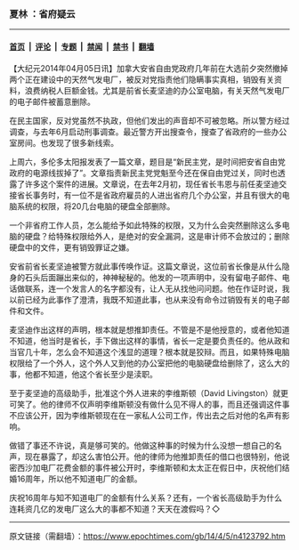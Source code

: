 ### 夏林 ：省府疑云

---

#### [首页](../../../..?n4123792) &nbsp;|&nbsp; [评论](../../../../../epoch-comment?n4123792) &nbsp;|&nbsp; [专题](../../../../../epoch-special?n4123792) &nbsp;|&nbsp; [禁闻](../../../../../epoch-news?n4123792) &nbsp;|&nbsp; [禁书](../../../../../books?n4123792) &nbsp;|&nbsp; [翻墙](https://github.com/gfw-breaker/nogfw/blob/master/README.md?n4123792)


<div class="post_content" id="artbody" itemprop="articleBody">
 <!-- article content begin -->
 <p>
  【大纪元2014年04月05日讯】加拿大安省自由党政府几年前在大选前夕突然撤掉两个正在建设中的天然气发电厂，被反对党指责他们隐瞒事实真相，销毁有关资料，浪费纳税人巨额金钱。尤其是前省长麦坚迪的办公室电脑，有关天然气发电厂的电子邮件被蓄意删除。
 </p>
 <p>
  在民主国家，反对党虽然不执政，但他们发出的声音却不可被忽略。所以警方经过调查，与去年6月启动刑事调查。最近警方开出搜查令，搜查了省政府的一些办公室房间。也发现了很多新线索。
 </p>
 <p>
  上周六，多伦多太阳报发表了一篇文章，题目是“新民主党，是时间把安省自由党政府的电源线拔掉了”。文章指责新民主党党魁至今还在保自由党过关，同时也透露了许多这个案件的进展。文章说，在去年2月初，现任省长韦恩与前任麦坚迪交接省长事务时，有一位不是省政府雇员的人进出省府几个办公室，并且有很大的电脑系统的权限，将20几台电脑的硬盘全部删除。
 </p>
 <p>
  一个非省府工作人员，怎么能给予如此特殊的权限，又为什么会突然删除这么多电脑的硬盘？给特殊权限给外人，是绝对的安全漏洞，这是审计师不会放过的；删除硬盘中的文件，更有销毁罪证之嫌。
 </p>
 <p>
  安省前省长麦坚迪被警方就此事传唤作证。这篇文章说，这位前省长像是从什么隐身的石头后面蹦出来似的，神神秘秘的。他发的一项声明中，没有留电子邮件、电话做联系，连一个发言人的名字都没有，让人无从找他问问题。他在作证时说，我以前已经为此事作了澄清，我既不知道此事，也从来没有命令过销毁有关的电子邮件和文件。
 </p>
 <p>
  麦坚迪作出这样的声明，根本就是想推卸责任。不管是不是他授意的，或者他知道不知道，他当时是省长，手下做出这样的事情，省长一定是要负责任的。他从政和当官几十年，怎么会不知道这个浅显的道理？根本就是狡辩。而且，如果特殊电脑权限给了一个外人，这个外人又到他的办公室把他的电脑硬盘给删除了，这么大的事，他都不知道，他这个省长至少是渎职。
 </p>
 <p>
  至于麦坚迪的高级助手，批准这个外人进来的李维斯顿（David Livingston）就更可笑了。他的律师不仅声明李维斯顿没有做什么见不得人的事，而且还强调这件事不应该公开，因为李维斯顿现在在一家私人公司工作，传出去之后对他的名声有影响。
 </p>
 <p>
  做错了事还不许说，真是够可笑的。他做这种事的时候为什么没想一想自己的名声，现在暴露了，却这么害怕公开。他的律师为他推卸责任的借口也很特别，他说密西沙加电厂花费金额的事件被公开时，李维斯顿和太太正在假日中，庆祝他们结婚16周年，所以他不知道电厂的金额。
 </p>
 <p>
  庆祝16周年与知不知道电厂的金额有什么关系？还有，一个省长高级助手为什么连耗资几亿的发电厂这么大的事都不知道？天天在渡假吗？◇
 </p>
 <!-- article content end -->
 <div id="below_article_ad">
 </div>
</div>


---

原文链接（需翻墙）：https://www.epochtimes.com/gb/14/4/5/n4123792.htm